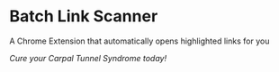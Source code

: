 # Batch Link Scanner
A Chrome Extension that automatically opens highlighted links for you

_Cure your Carpal Tunnel Syndrome today!_
